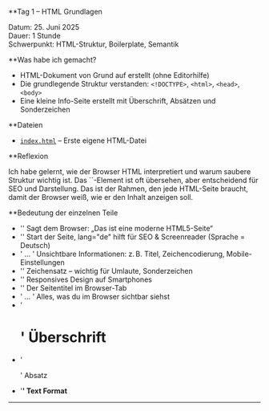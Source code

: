 **Tag 1 – HTML Grundlagen

Datum: 25. Juni 2025  
Dauer: 1 Stunde  
Schwerpunkt: HTML-Struktur, Boilerplate, Semantik

**Was habe ich gemacht?

- HTML-Dokument von Grund auf erstellt (ohne Editorhilfe)
- Die grundlegende Struktur verstanden: `<!DOCTYPE>`, `<html>`, `<head>`, `<body>`
- Eine kleine Info-Seite erstellt mit Überschrift, Absätzen und Sonderzeichen

**Dateien
- [`index.html`](./index.html) – Erste eigene HTML-Datei

**Reflexion
<p>
Ich habe gelernt, wie der Browser HTML interpretiert und warum saubere Struktur wichtig ist. Das `<head>`-Element ist oft übersehen, aber entscheidend für SEO und Darstellung.
Das ist der Rahmen, den jede HTML-Seite braucht, damit der Browser weiß, wie er den Inhalt anzeigen soll.

**Bedeutung der einzelnen Teile
- '<!DOCTYPE html>'         Sagt dem Browser: „Das ist eine moderne HTML5-Seite“
- '<html lang="de">'	    Start der Seite, lang="de" hilft für SEO & Screenreader (Sprache = Deutsch)
- '<head> ... </head>'	    Unsichtbare Informationen: z. B. Titel, Zeichencodierung, Mobile-Einstellungen
- '<meta charset="UTF-8">'  Zeichensatz – wichtig für Umlaute, Sonderzeichen
- '<meta name="viewport">'	Responsives Design auf Smartphones
- '<title>...</title>'	    Der Seitentitel im Browser-Tab
- '<body> ... </body>'	    Alles, was du im Browser sichtbar siehst
- '<h1>'                    Überschrift
- '<p>'                     Absatz
- '<strong>'                Text Format
---